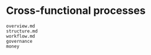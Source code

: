 # Cross-functional processes

```{toctree}
overview.md
structure.md
workflow.md
governance
money
```